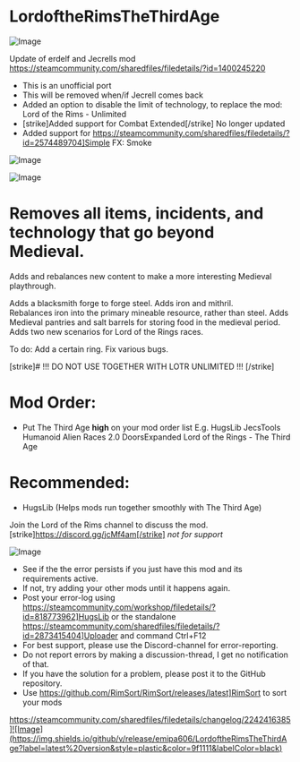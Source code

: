 # LordoftheRimsTheThirdAge

![Image](https://i.imgur.com/buuPQel.png)

Update of erdelf and Jecrells mod
https://steamcommunity.com/sharedfiles/filedetails/?id=1400245220

- This is an unofficial port
- This will be removed when/if Jecrell comes back
- Added an option to disable the limit of technology, to replace the mod: Lord of the Rims - Unlimited
- [strike]Added support for Combat Extended[/strike] No longer updated
- Added support for https://steamcommunity.com/sharedfiles/filedetails/?id=2574489704]Simple FX: Smoke

![Image](https://i.imgur.com/pufA0kM.png)

	
![Image](https://i.imgur.com/Z4GOv8H.png)


# Removes all items, incidents, and technology that go beyond Medieval.
Adds and rebalances new content to make a more interesting Medieval playthrough.


Adds a blacksmith forge to forge steel.
Adds iron and mithril.  
Rebalances iron into the primary mineable resource, rather than steel.
Adds Medieval pantries and salt barrels for storing food in the medieval period.
Adds two new scenarios for Lord of the Rings races.
	
To do: Add a certain ring. Fix various bugs.
  

[strike]#  !!! DO NOT USE TOGETHER WITH LOTR UNLIMITED !!! 
[/strike]

# Mod Order:

- Put The Third Age **high** on your mod order list
E.g.
HugsLib
JecsTools
Humanoid Alien Races 2.0
DoorsExpanded
Lord of the Rings - The Third Age

# Recommended:

- HugsLib (Helps mods run together smoothly with The Third Age)

Join the Lord of the Rims channel to discuss the mod.
[strike]https://discord.gg/jcMf4am[/strike] *not for support*


![Image](https://i.imgur.com/PwoNOj4.png)



-  See if the the error persists if you just have this mod and its requirements active.
-  If not, try adding your other mods until it happens again.
-  Post your error-log using https://steamcommunity.com/workshop/filedetails/?id=818773962]HugsLib or the standalone https://steamcommunity.com/sharedfiles/filedetails/?id=2873415404]Uploader and command Ctrl+F12
-  For best support, please use the Discord-channel for error-reporting.
-  Do not report errors by making a discussion-thread, I get no notification of that.
-  If you have the solution for a problem, please post it to the GitHub repository.
-  Use https://github.com/RimSort/RimSort/releases/latest]RimSort to sort your mods



https://steamcommunity.com/sharedfiles/filedetails/changelog/2242416385]![Image](https://img.shields.io/github/v/release/emipa606/LordoftheRimsTheThirdAge?label=latest%20version&style=plastic&color=9f1111&labelColor=black)

